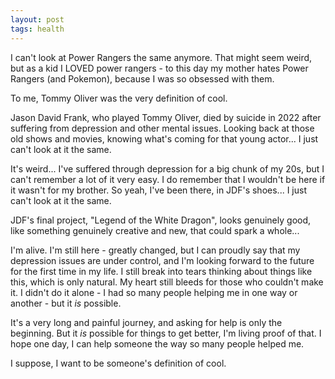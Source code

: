 ```yaml
---
layout: post
tags: health
---
```


I can't look at Power Rangers the same anymore. That might seem weird, but as a kid I LOVED power rangers - to this day my mother hates Power Rangers (and Pokemon), because I was so obsessed with them.

To me, Tommy Oliver was the very definition of cool.

<!--more-->

Jason David Frank, who played Tommy Oliver, died by suicide in 2022 after suffering from depression and other mental issues. Looking back at those old shows and movies, knowing what's coming for that young actor... I just can't look at it the same.

It's weird... I've suffered through depression for a big chunk of my 20s, but I can't remember a lot of it very easy. I do remember that I wouldn't be here if it wasn't for my brother. So yeah, I've been there, in JDF's shoes... I just can't look at it the same.

JDF's final project, "Legend of the White Dragon", looks genuinely good, like something genuinely creative and new, that could spark a whole...

I'm alive. I'm still here - greatly changed, but I can proudly say that my depression issues are under control, and I'm looking forward to the future for the first time in my life. I still break into tears thinking about things like this, which is only natural. My heart still bleeds for those who couldn't make it. I didn't do it alone - I had so many people helping me in one way or another - but it *is* possible.

It's a very long and painful journey, and asking for help is only the beginning. But it *is* possible for things to get better, I'm living proof of that. I hope one day, I can help someone the way so many people helped me.

I suppose, I want to be someone's definition of cool.


